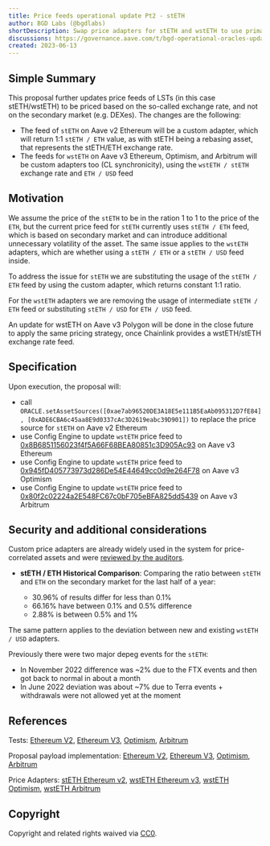 ```yaml
---
title: Price feeds operational update Pt2 - stETH
author: BGD Labs (@bgdlabs)
shortDescription: Swap price adapters for stETH and wstETH to use primary rate
discussions: https://governance.aave.com/t/bgd-operational-oracles-update/13213/9
created: 2023-06-13
---
```


## Simple Summary

This proposal further updates price feeds of LSTs (in this case stETH/wstETH) to be priced based on the so-called exchange rate, and not on the secondary market (e.g. DEXes).
The changes are the following:

- The feed of `stETH` on Aave v2 Ethereum will be a custom adapter, which will return 1:1 `stETH / ETH` value, as with stETH being a rebasing asset, that represents the stETH/ETH exchange rate.
- The feeds for `wstETH` on Aave v3 Ethereum, Optimism, and Arbitrum will be custom adapters too (CL synchronicity), using the `wstETH / stETH` exchange rate and `ETH / USD` feed

## Motivation

We assume the price of the `stETH` to be in the ration 1 to 1 to the price of the `ETH`, but the current price feed for `stETH` currently uses `stETH / ETH` feed, which is based on secondary market and can introduce additional unnecessary volatility of the asset. The same issue applies to the `wstETH` adapters, which are whether using a `stETH / ETH` or a `stETH / USD` feed inside.

To address the issue for `stETH` we are substituting the usage of the `stETH / ETH` feed by using the custom adapter, which returns constant 1:1 ratio.

For the `wstETH` adapters we are removing the usage of intermediate `stETH / ETH` feed or substituting `stETH / USD` for `ETH / USD` feed.

An update for wstETH on Aave v3 Polygon will be done in the close future to apply the same pricing strategy, once Chainlink provides a wstETH/stETH exchange rate feed.

## Specification

Upon execution, the proposal will:

- call `ORACLE.setAssetSources([0xae7ab96520DE3A18E5e111B5EaAb095312D7fE84], [0xADE6CBA6c45aa8E9d0337cAc3D2619eabc39D901])` to replace the price source for `stETH` on Aave v2 Ethereum
- use Config Engine to update `wstETH` price feed to [0x8B6851156023f4f5A66F68BEA80851c3D905Ac93](https://etherscan.io/address/0x8b6851156023f4f5a66f68bea80851c3d905ac93) on Aave v3 Ethereum
- use Config Engine to update `wstETH` price feed to [0x945fD405773973d286De54E44649cc0d9e264F78](https://arbiscan.io/address/0x945fd405773973d286de54e44649cc0d9e264f78) on Aave v3 Optimism
- use Config Engine to update `wstETH` price feed to [0x80f2c02224a2E548FC67c0bF705eBFA825dd5439](https://optimistic.etherscan.io/address/0x80f2c02224a2e548fc67c0bf705ebfa825dd5439) on Aave v3 Arbitrum

## Security and additional considerations

Custom price adapters are already widely used in the system for price-correlated assets and were [reviewed by the auditors](https://github.com/bgd-labs/cl-synchronicity-price-adapter).

- **stETH / ETH Historical Comparison**: Comparing the ratio between `stETH` and `ETH` on the secondary market for the last half of a year:

  - 30.96% of results differ for less than 0.1%
  - 66.16% have between 0.1% and 0.5% difference
  - 2.88% is between 0.5% and 1%

The same pattern applies to the deviation between new and existing `wstETH / USD` adapters.

Previously there were two major depeg events for the `stETH`:

- In November 2022 difference was ~2% due to the FTX events and then got back to normal in about a month
- In June 2022 deviation was about ~7% due to Terra events + withdrawals were not allowed yet at the moment

## References

Tests: [Ethereum V2](https://github.com/bgd-labs/aave-proposals/blob/main/src/AaveV2-V3PriceFeedsUpdate_20230613/AaveV2PriceFeedsUpdate_20230613_PayloadTest.t.sol), [Ethereum V3](https://github.com/bgd-labs/aave-proposals/blob/main/src/AaveV2-V3PriceFeedsUpdate_20230613/AaveV3PriceFeedsUpdate_20230613_PayloadTest.t.sol), [Optimism](https://github.com/bgd-labs/aave-proposals/blob/main/src/AaveV2-V3PriceFeedsUpdate_20230613/AaveV3OptPriceFeedsUpdate_20230613_PayloadTest.t.sol), [Arbitrum](https://github.com/bgd-labs/aave-proposals/blob/main/src/AaveV2-V3PriceFeedsUpdate_20230613/AaveV3ArbPriceFeedsUpdate_20230613_PayloadTest.t.sol)

Proposal payload implementation: [Ethereum V2](https://github.com/bgd-labs/aave-proposals/blob/main/src/AaveV2-V3PriceFeedsUpdate_20230613/AaveV2PriceFeedsUpdate_20230613_Payload.sol), [Ethereum V3](https://github.com/bgd-labs/aave-proposals/blob/main/src/AaveV2-V3PriceFeedsUpdate_20230613/AaveV3PriceFeedsUpdate_20230613_Payload.sol), [Optimism](https://github.com/bgd-labs/aave-proposals/blob/main/src/AaveV2-V3PriceFeedsUpdate_20230613/AaveV3OptPriceFeedsUpdate_20230613_Payload.sol), [Arbitrum](https://github.com/bgd-labs/aave-proposals/blob/main/src/AaveV2-V3PriceFeedsUpdate_20230613/AaveV3ArbPriceFeedsUpdate_20230613_Payload.sol)

Price Adapters: [stETH Ethereum v2](https://etherscan.io/address/0xade6cba6c45aa8e9d0337cac3d2619eabc39d901), [wstETH Ethereum v3](https://etherscan.io/address/0x8b6851156023f4f5a66f68bea80851c3d905ac93), [wstETH Optimism](https://optimistic.etherscan.io/address/0x80f2c02224a2e548fc67c0bf705ebfa825dd5439), [wstETH Arbitrum](https://arbiscan.io/address/0x945fd405773973d286de54e44649cc0d9e264f78)

## Copyright

Copyright and related rights waived via [CC0](https://creativecommons.org/publicdomain/zero/1.0/).
